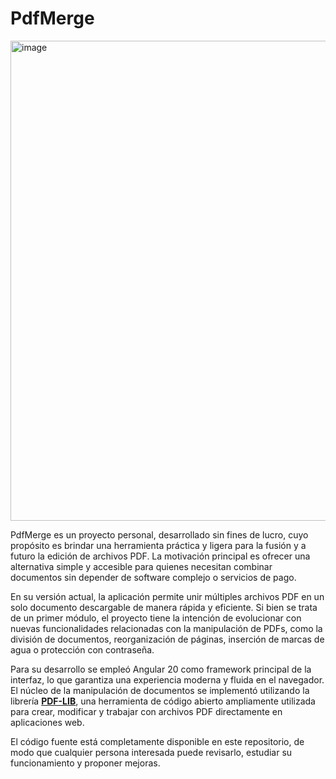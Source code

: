 # PdfMerge
<img width="1366" height="768" alt="image" src="https://github.com/user-attachments/assets/7284d233-3297-484c-85a8-2326651c0c3e" />

PdfMerge es un proyecto personal, desarrollado sin fines de lucro, cuyo propósito es brindar una herramienta práctica y ligera para la fusión y a futuro la edición de archivos PDF. La motivación principal es ofrecer una alternativa simple y accesible para quienes necesitan combinar documentos sin depender de software complejo o servicios de pago.

En su versión actual, la aplicación permite unir múltiples archivos PDF en un solo documento descargable de manera rápida y eficiente. Si bien se trata de un primer módulo, el proyecto tiene la intención de evolucionar con nuevas funcionalidades relacionadas con la manipulación de PDFs, como la división de documentos, reorganización de páginas, inserción de marcas de agua o protección con contraseña.

Para su desarrollo se empleó Angular 20 como framework principal de la interfaz, lo que garantiza una experiencia moderna y fluida en el navegador. El núcleo de la manipulación de documentos se implementó utilizando la librería <strong><a href="https://pdf-lib.js.org/" target="blank">PDF-LIB</a></strong>, una herramienta de código abierto ampliamente utilizada para crear, modificar y trabajar con archivos PDF directamente en aplicaciones web.

El código fuente está completamente disponible en este repositorio, de modo que cualquier persona interesada puede revisarlo, estudiar su funcionamiento y proponer mejoras.

